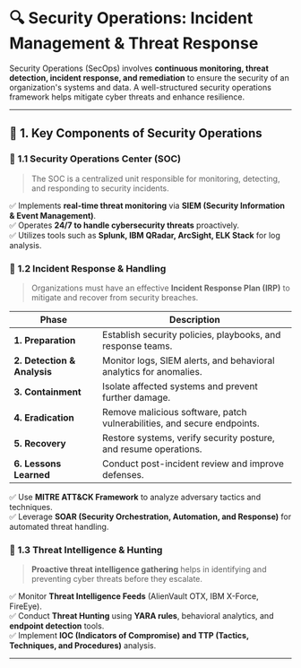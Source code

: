 # 🔍 **Security Operations: Incident Management & Threat Response**

Security Operations (SecOps) involves **continuous monitoring, threat detection, incident response, and remediation** to ensure the security of an organization's systems and data. A well-structured security operations framework helps mitigate cyber threats and enhance resilience.

---

## 📌 **1. Key Components of Security Operations**

### 🔹 **1.1 Security Operations Center (SOC)**
> The SOC is a centralized unit responsible for monitoring, detecting, and responding to security incidents.

✅ Implements **real-time threat monitoring** via **SIEM (Security Information & Event Management)**.  
✅ Operates **24/7 to handle cybersecurity threats** proactively.  
✅ Utilizes tools such as **Splunk, IBM QRadar, ArcSight, ELK Stack** for log analysis.

### 🔹 **1.2 Incident Response & Handling**
> Organizations must have an effective **Incident Response Plan (IRP)** to mitigate and recover from security breaches.

| **Phase** | **Description** |
|-----------|----------------|
| **1. Preparation** | Establish security policies, playbooks, and response teams. |
| **2. Detection & Analysis** | Monitor logs, SIEM alerts, and behavioral analytics for anomalies. |
| **3. Containment** | Isolate affected systems and prevent further damage. |
| **4. Eradication** | Remove malicious software, patch vulnerabilities, and secure endpoints. |
| **5. Recovery** | Restore systems, verify security posture, and resume operations. |
| **6. Lessons Learned** | Conduct post-incident review and improve defenses. |

✅ Use **MITRE ATT&CK Framework** to analyze adversary tactics and techniques.  
✅ Leverage **SOAR (Security Orchestration, Automation, and Response)** for automated threat handling.

### 🔹 **1.3 Threat Intelligence & Hunting**
> **Proactive threat intelligence gathering** helps in identifying and preventing cyber threats before they escalate.

✅ Monitor **Threat Intelligence Feeds** (AlienVault OTX, IBM X-Force, FireEye).  
✅ Conduct **Threat Hunting** using **YARA rules**, behavioral analytics, and **endpoint detection** tools.  
✅ Implement **IOC (Indicators of Compromise) and TTP (Tactics, Techniques, and Procedures)** analysis.

---

